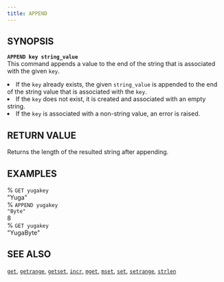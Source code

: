 ```yaml
---
title: APPEND
---
```


## SYNOPSIS
<code><b>APPEND key string_value</b></code><br>
This command appends a value to the end of the string that is associated with the given <code>key</code>.
<li>If the <code>key</code> already exists, the given <code>string_value</code> is appended to the end of the string value that is associated with the <code>key</code>.</li>
<li>If the <code>key</code> does not exist, it is created and associated with an empty string.</li>
<li>If the <code>key</code> is associated with a non-string value, an error is raised.</li>

## RETURN VALUE
Returns the length of the resulted string after appending.

## EXAMPLES
% <code>GET yugakey</code><br>
"Yuga"<br>
% <code>APPEND yugakey "Byte"</code><br>
8<br>
% <code>GET yugakey</code><br>
"YugaByte"<br>

## SEE ALSO
[`get`](../get/), [`getrange`](../getrange/), [`getset`](../getset/), [`incr`](../incr/), [`mget`](../mget/), [`mset`](../mset/), [`set`](../set/), [`setrange`](../setrange/), [`strlen`](../strlen/)